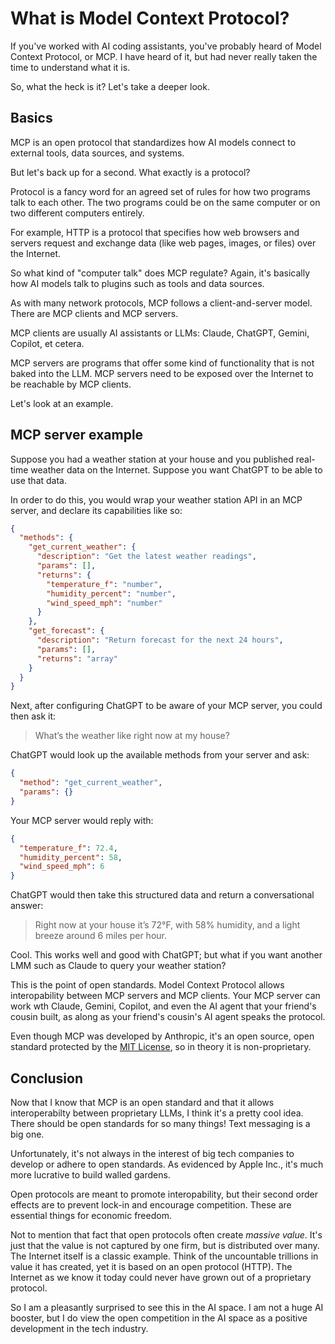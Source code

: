 # What is Model Context Protocol?

If you've worked with AI coding assistants, you've probably heard of Model Context Protocol, or MCP. I have heard of it, but had never really taken the time to understand what it is.

So, what the heck is it? Let's take a deeper look.

## Basics

MCP is an open protocol that standardizes how AI models connect to external tools, data sources, and systems.

But let's back up for a second. What exactly is a protocol? 

Protocol is a fancy word for an agreed set of rules for how two programs talk to each other. The two programs could be on the same computer or on two different computers entirely.

For example, HTTP is a protocol that specifies how web browsers and servers request and exchange data (like web pages, images, or files) over the Internet.

So what kind of "computer talk" does MCP regulate? Again, it's basically how AI models talk to plugins such as tools and data sources.

As with many network protocols, MCP follows a client-and-server model. There are MCP clients and MCP servers.

MCP clients are usually AI assistants or LLMs: Claude, ChatGPT, Gemini, Copilot, et cetera.

MCP servers are programs that offer some kind of functionality that is not baked into the LLM. MCP servers need to be exposed over the Internet to be reachable by MCP clients.

Let's look at an example.

## MCP server example

Suppose you had a weather station at your house and you published real-time weather data on the Internet. Suppose you want ChatGPT to be able to use that data.

In order to do this, you would wrap your weather station API in an MCP server, and declare its capabilities like so:

```json
{
  "methods": {
    "get_current_weather": {
      "description": "Get the latest weather readings",
      "params": [],
      "returns": {
        "temperature_f": "number",
        "humidity_percent": "number",
        "wind_speed_mph": "number"
      }
    },
    "get_forecast": {
      "description": "Return forecast for the next 24 hours",
      "params": [],
      "returns": "array"
    }
  }
}
```

Next, after configuring ChatGPT to be aware of your MCP server, you could then ask it:

> What’s the weather like right now at my house?

ChatGPT would look up the available methods from your server and ask:

```json
{
  "method": "get_current_weather",
  "params": {}
}
```

Your MCP server would reply with:

```json
{
  "temperature_f": 72.4,
  "humidity_percent": 58,
  "wind_speed_mph": 6
}
```

ChatGPT would then take this structured data and return a conversational answer:

> Right now at your house it’s 72°F, with 58% humidity, and a light breeze around 6 miles per hour.

Cool. This works well and good with ChatGPT; but what if you want another LMM such as Claude to query your weather station?

This is the point of open standards. Model Context Protocol allows interopability between MCP servers and MCP clients.
Your MCP server can work wth Claude, Gemini, Copilot, and even the AI agent that your friend's cousin built, as along as your friend's cousin's AI agent speaks the protocol.

Even though MCP was developed by Anthropic, it's an open source, open standard protected by the [MIT License](https://en.wikipedia.org/wiki/MIT_License), so in theory it is non-proprietary.

## Conclusion

Now that I know that MCP is an open standard and that  it allows interoperabilty between proprietary LLMs, I think it's a pretty cool idea. There should be open standards for so many things! Text messaging is a big one.

Unfortunately, it's not always in the interest of big tech companies to develop or adhere to open standards. As evidenced by Apple Inc., it's much more lucrative to build walled gardens.

Open protocols are meant to promote interopability, but their second order effects are to prevent lock-in and encourage competition. These are essential things for economic freedom.

Not to mention that fact that open protocols often create _massive value_. It's just that the value is not captured by one firm, but is distributed over many. The Internet itself is a classic example. Think of the uncountable trillions in value it has created, yet it is based on an open protocol (HTTP). The Internet as we know it today could never have grown out of a proprietary protocol.

So I am a pleasantly surprised to see this in the AI space. I am not a huge AI booster, but I do view the open competition in the AI space as a positive development in the tech industry.